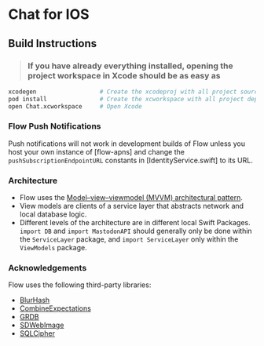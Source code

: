 # Chat for IOS

## Build Instructions

> ### If you have already everything installed, opening the project workspace in Xcode should be as easy as

```bash
xcodegen                  # Create the xcodeproj with all project source files
pod install               # Create the xcworkspace with all project dependencies
open Chat.xcworkspace     # Open Xcode
```

### Flow Push Notifications

Push notifications will not work in development builds of Flow unless you host your own instance of [flow-apns] and change the `pushSubscriptionEndpointURL` constants in [IdentityService.swift] to its URL.

### Architecture

- Flow uses the [Model–view–viewmodel (MVVM) architectural pattern](https://en.wikipedia.org/wiki/Model–view–viewmodel).
- View models are clients of a service layer that abstracts network and local database logic.
- Different levels of the architecture are in different local Swift Packages. `import DB` and `import MastodonAPI` should generally only be done within the `ServiceLayer` package, and `import ServiceLayer` only within the `ViewModels` package.

### Acknowledgements

Flow uses the following third-party libraries:

- [BlurHash](https://github.com/woltapp/blurhash)
- [CombineExpectations](https://github.com/groue/CombineExpectations)
- [GRDB](https://github.com/groue/GRDB.swift)
- [SDWebImage](https://github.com/SDWebImage/SDWebImage)
- [SQLCipher](https://github.com/sqlcipher/sqlcipher)
